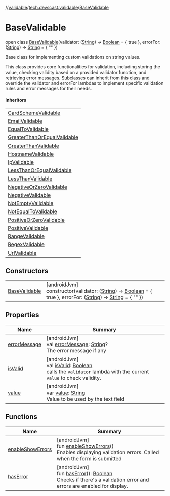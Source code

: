 //[validable](../../../index.md)/[tech.devscast.validable](../index.md)/[BaseValidable](index.md)

# BaseValidable

open class [BaseValidable](index.md)(validator: ([String](https://kotlinlang.org/api/latest/jvm/stdlib/kotlin/-string/index.html)) -&gt; [Boolean](https://kotlinlang.org/api/latest/jvm/stdlib/kotlin/-boolean/index.html) = { true }, errorFor: ([String](https://kotlinlang.org/api/latest/jvm/stdlib/kotlin/-string/index.html)) -&gt; [String](https://kotlinlang.org/api/latest/jvm/stdlib/kotlin/-string/index.html) = { &quot;&quot; })

Base class for implementing custom validations on string values.

This class provides core functionalities for validation, including storing the value, checking validity based on a provided validator function, and retrieving error messages. Subclasses can inherit from this class and override the validator and errorFor lambdas to implement specific validation rules and error messages for their needs.

#### Inheritors

| |
|---|
| [CardSchemeValidable](../-card-scheme-validable/index.md) |
| [EmailValidable](../-email-validable/index.md) |
| [EqualToValidable](../-equal-to-validable/index.md) |
| [GreaterThanOrEqualValidable](../-greater-than-or-equal-validable/index.md) |
| [GreaterThanValidable](../-greater-than-validable/index.md) |
| [HostnameValidable](../-hostname-validable/index.md) |
| [IpValidable](../-ip-validable/index.md) |
| [LessThanOrEqualValidable](../-less-than-or-equal-validable/index.md) |
| [LessThanValidable](../-less-than-validable/index.md) |
| [NegativeOrZeroValidable](../-negative-or-zero-validable/index.md) |
| [NegativeValidable](../-negative-validable/index.md) |
| [NotEmptyValidable](../-not-empty-validable/index.md) |
| [NotEqualToValidable](../-not-equal-to-validable/index.md) |
| [PositiveOrZeroValidable](../-positive-or-zero-validable/index.md) |
| [PositiveValidable](../-positive-validable/index.md) |
| [RangeValidable](../-range-validable/index.md) |
| [RegexValidable](../-regex-validable/index.md) |
| [UrlValidable](../-url-validable/index.md) |

## Constructors

| | |
|---|---|
| [BaseValidable](-base-validable.md) | [androidJvm]<br>constructor(validator: ([String](https://kotlinlang.org/api/latest/jvm/stdlib/kotlin/-string/index.html)) -&gt; [Boolean](https://kotlinlang.org/api/latest/jvm/stdlib/kotlin/-boolean/index.html) = { true }, errorFor: ([String](https://kotlinlang.org/api/latest/jvm/stdlib/kotlin/-string/index.html)) -&gt; [String](https://kotlinlang.org/api/latest/jvm/stdlib/kotlin/-string/index.html) = { &quot;&quot; }) |

## Properties

| Name | Summary |
|---|---|
| [errorMessage](error-message.md) | [androidJvm]<br>val [errorMessage](error-message.md): [String](https://kotlinlang.org/api/latest/jvm/stdlib/kotlin/-string/index.html)?<br>The error message if any |
| [isValid](is-valid.md) | [androidJvm]<br>val [isValid](is-valid.md): [Boolean](https://kotlinlang.org/api/latest/jvm/stdlib/kotlin/-boolean/index.html)<br>calls the `validator` lambda with the current `value` to check validity. |
| [value](value.md) | [androidJvm]<br>var [value](value.md): [String](https://kotlinlang.org/api/latest/jvm/stdlib/kotlin/-string/index.html)<br>Value to be used by the text field |

## Functions

| Name | Summary |
|---|---|
| [enableShowErrors](enable-show-errors.md) | [androidJvm]<br>fun [enableShowErrors](enable-show-errors.md)()<br>Enables displaying validation errors. Called when the form is submitted |
| [hasError](has-error.md) | [androidJvm]<br>fun [hasError](has-error.md)(): [Boolean](https://kotlinlang.org/api/latest/jvm/stdlib/kotlin/-boolean/index.html)<br>Checks if there's a validation error and errors are enabled for display. |
